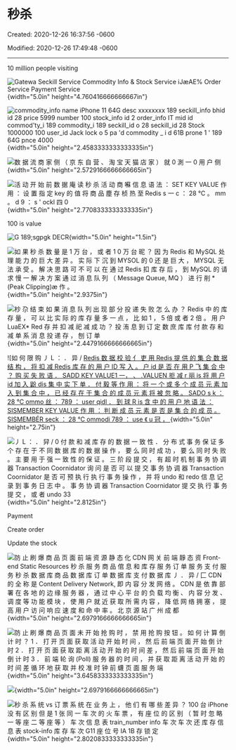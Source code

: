 # 秒杀

Created: 2020-12-26 16:37:56 -0600

Modified: 2020-12-26 17:49:48 -0600

---

10 million people visiting





![Gatewa Seckill Service Commodity Info & Stock Service iJæAE% Order Service Payment Service ](../../media/Payment^JTrade-秒杀-秒杀-image1.png){width="5.0in" height="4.760416666666667in"}



![commodity_info name iPhone 11 64G desc xxxxxxxx 189 seckill_info bhid id 28 price 5999 number 100 stock_info id 2 order_info IT mid id commod'ty_i 189 commodity_i 189 seckill_id o 28 seckill_id 28 Stock 1000000 100 user_id Jack lock o 5 pa 'd commodity _ i d 61B prone 1 ' 189 64G pnce 4000 ](../../media/Payment^JTrade-秒杀-秒杀-image2.png){width="5.0in" height="2.4583333333333335in"}



![数 据 流 商 家 侧 （ 京 东 自 营 、 淘 宝 天 猫 店 家 ） 就 0 測 一 0 用 户 侧 ](../../media/Payment^JTrade-秒杀-秒杀-image3.png){width="5.0in" height="2.5729166666666665in"}



![活 动 开 始 前 数 据 庵 读 秒 杀 活 动 商 囌 信 息 语 法 ： SET KEY VALUE 作 用 ： 设 置 指 定 key 的 值 将 商 品 塵 存 桢 热 至 Redis s 一 c ： 28 ℃ 。 mm 。 d 9 ： s ' ockl 四 0 ](../../media/Payment^JTrade-秒杀-秒杀-image4.png){width="5.0in" height="2.7708333333333335in"}

100 is value

![G _189;sgpgk_ DECR ](../../media/Payment^JTrade-秒杀-秒杀-image5.png){width="5.0in" height="1.5in"}

![如 果 秒 杀 数 量 是 1 万 台 ， 或 者 1 0 万 台 昵 ？ 因 为 Redis 和 MySQL 处 理 能 力 的 巨 大 差 异 。 实 际 下 沉 到 MYSOL 的 0 还 是 巨 大 ， MYSQL 无 法 承 受 。 解 决 思 路 可 不 可 以 在 通 过 Redis 扣 库 存 后 ， 到 MySQL 的 请 求 慢 一 解 决 方 案 通 过 消 息 队 列 （ Message Queue, MQ ） 进 行 削 *(Peak Clipping)æ 作 。 ](../../media/Payment^JTrade-秒杀-秒杀-image6.png){width="5.0in" height="2.9375in"}



![杪 尕 结 束 如 果 消 息 队 列 出 现 部 分 投 递 失 败 怎 么 办 ？ Redis 中 的 库 存 量 ， 可 以 比 实 际 的 库 存 量 多 一 点 ， 比 如 1 ， 5 倍 或 者 2 倍 。 用 户 LuaEX* Red 存 并 扣 减 祀 减 成 功 ？ 投 洧 息 到 订 定 数 庶 库 库 付 款 存 和 减 单 系 消 息 投 递 存 ， 刨 订 单 ](../../media/Payment^JTrade-秒杀-秒杀-image7.png){width="5.0in" height="2.4479166666666665in"}



![如 何 限 购 丿 L ： ． 异 / [ Redis 数 据 校 验 亻 吏 用 Redis 提 供 的 集 合 数 据 结 构 ， 将 扣 减 Redis 库 存 的 用 户 ID 写 入 。 户 id 是 否 在 用 P 飞 集 合 中 ？ 购 买 失 败 语 ． SADD KEY VALUE1 一， 、 .VALUEN 拒 减 r 丽 is 将 用 户 id 加 入 鼢 dis 集 中 实 下 单 ． 付 毅 等 作 用 ： 将 一 个 或 多 个 成 员 元 素 加 入 到 集 合 中 ， 已 经 存 在 于 集 合 的 成 员 元 素 将 被 忽 略 。 SADO s k ： 28 ℃ ommo 丝 ： 789 ： user qidl ． 到 球 R is 含 中 的 用 户 地 语 法 ： SISMEMBER KEY VALUE 作 用 ： 判 断 成 员 元 素 是 否 是 集 合 的 成 员 。 SISMEMBÉR seck ： 28 ℃ ommodi 789 ： use 《 u 冠 ， ](../../media/Payment^JTrade-秒杀-秒杀-image8.png){width="5.0in" height="2.75in"}





![丿 L ： ． 舁 / 0 付 款 和 减 库 存 的 数 据 一 致 性 ． 分 布 式 事 务 保 证 多 个 存 在 于 不 同 数 据 库 的 数 据 操 作 ， 要 么 同 时 成 功 ， 要 么 同 时 失 败 。 主 要 用 于 强 一 致 性 的 保 证 。 三 阶 段 提 交 ， 有 超 时 机 制 事 务 协 调 器 Transaction Coornidator 询 问 是 否 可 以 提 交 事 务 协 调 器 Transaction Coornidator 是 否 可 预 执 行 执 行 事 务 操 作 ， 并 将 undo 和 redo 信 息 记 录 到 事 务 日 志 中 。 事 务 协 调 器 Transaction Coornidator 提 交 执 行 事 务 提 交 ， 或 者 undo 33 ](../../media/Payment^JTrade-秒杀-秒杀-image9.png){width="5.0in" height="2.8125in"}

Payment

Create order

Update the stock

![防 止 刷 爆 商 品 页 面 前 端 资 源 静 态 化 CDN 网 关 前 端 靜 态 资 Front-end Static Resources 秒 杀 服 务 商 品 倌 息 和 库 存 服 务 订 单 服 务 支 付 服 务 秒 杀 数 据 库 商 品 数 据 库 订 单 数 据 库 支 付 数 据 库 丿 ． 异 / 匚 CDN 的 全 称 是 Content Delivery Network, 即 内 容 分 发 网 络 。 CDN 是 依 靠 部 署 在 各 地 的 边 缘 服 务 器 ， 通 过 中 心 平 台 的 负 载 均 衡 、 内 容 分 发 、 调 度 等 功 能 模 块 ， 使 用 户 就 近 获 取 所 需 内 容 ， 降 低 网 络 拥 塞 ， 提 高 用 户 访 问 响 应 速 度 和 命 中 率 。 北 京 源 站 广 州 成 都 ](../../media/Payment^JTrade-秒杀-秒杀-image10.png){width="5.0in" height="2.6979166666666665in"}



![防 止 刷 爆 商 品 页 面 未 开 始 抢 购 时 ， 禁 用 抢 购 按 钮 。 如 何 计 算 倒 计 时 ？ 1 ． 打 开 页 面 获 取 活 动 开 始 时 间 ， 然 后 前 端 页 面 开 始 倒 计 时 2 ． 打 开 页 面 获 取 距 离 活 动 开 始 的 时 间 差 ， 然 后 前 端 页 面 开 始 倒 计 时 3 ． 前 端 轮 询 (Poll) 服 务 器 的 时 间 ， 并 获 取 距 离 活 动 开 始 的 时 间 差 循 环 地 获 取 并 校 准 时 钟 前 蠛 页 面 服 务 端 ](../../media/Payment^JTrade-秒杀-秒杀-image11.png){width="5.0in" height="3.6458333333333335in"}

![](../../media/Payment^JTrade-秒杀-秒杀-image10.png){width="5.0in" height="2.6979166666666665in"}



![秒 杀 系 统 vs 订 票 系 统 在 业 务 上 ， 他 们 有 哪 些 差 异 ？ 100 台 iPhone 没 有 区 别 但 是 1 张 同 一 车 次 的 火 车 票 ， 有 座 位 的 区 别 （ 暂 时 忽 略 一 等 座 二 等 座 等 ） 车 次 信 息 表 train_number info 车 次 车 次 还 库 存 信 息 表 stock-info 库 存 车 次 G11 座 位 号 IA 1B 存 锁 定 ](../../media/Payment^JTrade-秒杀-秒杀-image12.png){width="5.0in" height="2.8020833333333335in"}












